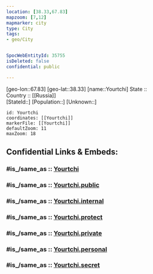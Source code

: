 ```yaml
---
location: [38.33,67.83] 
mapzoom: [7,12] 
mapmarker: city 
type: City
tags:
- geo/City


SpocWebEntityId: 35755
isDeleted: false
confidential: public

---
```

[geo-lon::67.83] 
[geo-lat::38.33] 
[name::Yourtchi] 
State ::  
Country :: [[Russia]]  
[StateId::] 
[Population::] 
[Unknown::] 


```leaflet
id: Yourtchi
coordinates: [[Yourtchi]] 
markerFile: [[Yourtchi]] 
defaultZoom: 11 
maxZoom: 18
```


## Confidential Links & Embeds: 

### #is_/same_as :: [Yourtchi](/_Standards/Earth/Continent/Asia/Asia~Central/Uzbekistan/Regions~Uzbekistan/Surxondaryo/City/Yourtchi.md) 

### #is_/same_as :: [Yourtchi.public](/_public/Earth/Continent/Asia/Asia~Central/Uzbekistan/Regions~Uzbekistan/Surxondaryo/City/Yourtchi.public.md) 

### #is_/same_as :: [Yourtchi.internal](/_internal/Earth/Continent/Asia/Asia~Central/Uzbekistan/Regions~Uzbekistan/Surxondaryo/City/Yourtchi.internal.md) 

### #is_/same_as :: [Yourtchi.protect](/_protect/Earth/Continent/Asia/Asia~Central/Uzbekistan/Regions~Uzbekistan/Surxondaryo/City/Yourtchi.protect.md) 

### #is_/same_as :: [Yourtchi.private](/_private/Earth/Continent/Asia/Asia~Central/Uzbekistan/Regions~Uzbekistan/Surxondaryo/City/Yourtchi.private.md) 

### #is_/same_as :: [Yourtchi.personal](/_personal/Earth/Continent/Asia/Asia~Central/Uzbekistan/Regions~Uzbekistan/Surxondaryo/City/Yourtchi.personal.md) 

### #is_/same_as :: [Yourtchi.secret](/_secret/Earth/Continent/Asia/Asia~Central/Uzbekistan/Regions~Uzbekistan/Surxondaryo/City/Yourtchi.secret.md)

